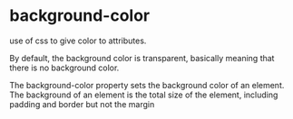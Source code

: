 # background-color

use of css to give color to attributes.

By default, the background color is transparent, basically meaning that there is no background color. 

The background-color property sets the background color of an element. The background of an element is the total size of the element, including padding and border but not the margin
